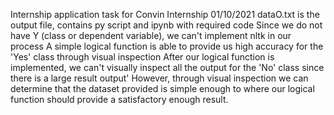 Internship application task for Convin Internship 01/10/2021
dataO.txt is the output file, contains py script and ipynb with required code
Since we do not have Y (class or dependent variable), we can't implement nltk in our process
A simple logical function is able to provide us high accuracy for the 'Yes' class through visual inspection
After our logical function is implemented, we can't visually inspect all the output for the 'No' class since there is a large result output'
However, through visual inspection we can determine that the dataset provided is simple enough to where our logical function should provide a satisfactory enough result.

